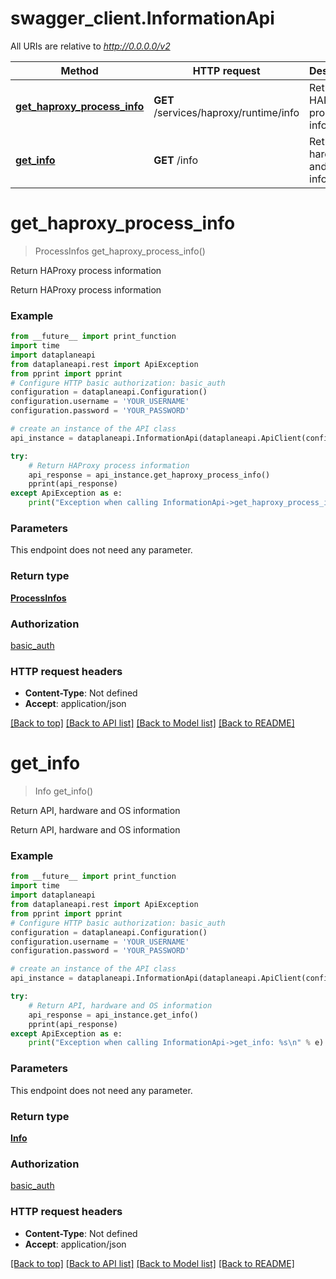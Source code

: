 # swagger_client.InformationApi

All URIs are relative to *http://0.0.0.0/v2*

Method | HTTP request | Description
------------- | ------------- | -------------
[**get_haproxy_process_info**](InformationApi.md#get_haproxy_process_info) | **GET** /services/haproxy/runtime/info | Return HAProxy process information
[**get_info**](InformationApi.md#get_info) | **GET** /info | Return API, hardware and OS information

# **get_haproxy_process_info**
> ProcessInfos get_haproxy_process_info()

Return HAProxy process information

Return HAProxy process information

### Example

```python
from __future__ import print_function
import time
import dataplaneapi
from dataplaneapi.rest import ApiException
from pprint import pprint
# Configure HTTP basic authorization: basic_auth
configuration = dataplaneapi.Configuration()
configuration.username = 'YOUR_USERNAME'
configuration.password = 'YOUR_PASSWORD'

# create an instance of the API class
api_instance = dataplaneapi.InformationApi(dataplaneapi.ApiClient(configuration))

try:
    # Return HAProxy process information
    api_response = api_instance.get_haproxy_process_info()
    pprint(api_response)
except ApiException as e:
    print("Exception when calling InformationApi->get_haproxy_process_info: %s\n" % e)
```

### Parameters
This endpoint does not need any parameter.

### Return type

[**ProcessInfos**](ProcessInfos.md)

### Authorization

[basic_auth](../README.md#basic_auth)

### HTTP request headers

 - **Content-Type**: Not defined
 - **Accept**: application/json

[[Back to top]](#) [[Back to API list]](../README.md#documentation-for-api-endpoints) [[Back to Model list]](../README.md#documentation-for-models) [[Back to README]](../README.md)

# **get_info**
> Info get_info()

Return API, hardware and OS information

Return API, hardware and OS information

### Example

```python
from __future__ import print_function
import time
import dataplaneapi
from dataplaneapi.rest import ApiException
from pprint import pprint
# Configure HTTP basic authorization: basic_auth
configuration = dataplaneapi.Configuration()
configuration.username = 'YOUR_USERNAME'
configuration.password = 'YOUR_PASSWORD'

# create an instance of the API class
api_instance = dataplaneapi.InformationApi(dataplaneapi.ApiClient(configuration))

try:
    # Return API, hardware and OS information
    api_response = api_instance.get_info()
    pprint(api_response)
except ApiException as e:
    print("Exception when calling InformationApi->get_info: %s\n" % e)
```

### Parameters
This endpoint does not need any parameter.

### Return type

[**Info**](Info.md)

### Authorization

[basic_auth](../README.md#basic_auth)

### HTTP request headers

 - **Content-Type**: Not defined
 - **Accept**: application/json

[[Back to top]](#) [[Back to API list]](../README.md#documentation-for-api-endpoints) [[Back to Model list]](../README.md#documentation-for-models) [[Back to README]](../README.md)

